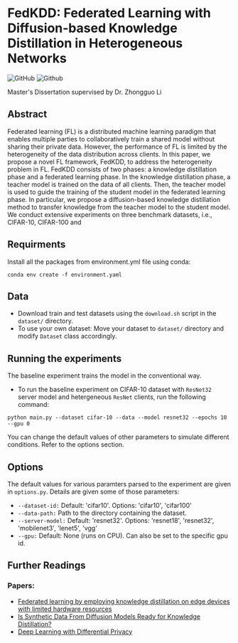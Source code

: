 # FedKDD: Federated Learning with Diffusion-based Knowledge Distillation in Heterogeneous Networks

![GitHub](https://img.shields.io/github/license/colinlaganier/FedKDD)
![Github](https://img.shields.io/badge/status-under_development-yellow)

Master's Dissertation supervised by Dr. Zhongguo Li

## Abstract

Federated learning (FL) is a distributed machine learning paradigm that enables multiple parties to collaboratively train a shared model without sharing their private data. However, the performance of FL is limited by the heterogeneity of the data distribution across clients. In this paper, we propose a novel FL framework, FedKDD, to address the heterogeneity problem in FL. FedKDD consists of two phases: a knowledge distillation phase and a federated learning phase. In the knowledge distillation phase, a teacher model is trained on the data of all clients. Then, the teacher model is used to guide the training of the student model in the federated learning phase. In particular, we propose a diffusion-based knowledge distillation method to transfer knowledge from the teacher model to the student model. We conduct extensive experiments on three benchmark datasets, i.e., CIFAR-10, CIFAR-100 and 

## Requirments
Install all the packages from environment.yml file using conda:

```
conda env create -f environment.yaml
```


## Data
* Download train and test datasets using the ```download.sh``` script in the ```dataset/``` directory.
* To use your own dataset: Move your dataset to ```dataset/``` directory and modify ```Dataset``` class accordingly.

## Running the experiments
The baseline experiment trains the model in the conventional way.

* To run the baseline experiment on CIFAR-10 dataset with ```ResNet32``` server model and hetergeneous ```ResNet``` clients, run the following command:

```
python main.py --dataset cifar-10 --data --model resnet32 --epochs 10 --gpu 0
```

You can change the default values of other parameters to simulate different conditions. Refer to the options section.

## Options
The default values for various paramters parsed to the experiment are given in ```options.py```. Details are given some of those parameters:

* ```--dataset-id:```  Default: 'cifar10'. Options: 'cifar10', 'cifar100'
* ```--data-path:```    Path to the directory containing the dataset.
* ```--server-model:```    Default: 'resnet32'. Options: 'resnet18', 'resnet32', 'mobilenet3', 'lenet5', 'vgg'
* ```--gpu:```      Default: None (runs on CPU). Can also be set to the specific gpu id.
<!-- * ```--epochs:```   Number of rounds of training.
* ```--lr:```       Learning rate set to 0.01 by default.
* ```--verbose:```  Detailed log outputs. Activated by default, set to 0 to deactivate.
* ```--seed:```     Random Seed. Default set to 1. 
parser.add_argument("--dataset-id", type=str, choices=["cifar10", "cifar100"], default="cifar10")
    # parser.add_argument("--data-path", type=str, required=True)
    parser.add_argument("--server-model", type=str, choices=list(Models.available.keys()), default="resnet32")
    parser.add_argument("--client-model", type=str, choices=list(Models.available.keys()) + list(ClientModelStrategy.available.keys()), default="strategy_1")
    parser.add_argument("--image-size", type=int, choices=[256, 512], default=256)
    parser.add_argument("--epochs", type=int, default=10)
    parser.add_argument("--batch-size", type=int, default=32)
    parser.add_argument("--num-clients", type=int, default=2)
    parser.add_argument("--load-diffusion", type=bool, default=False)
    print(list(Models.available.keys())) -->

<!-- #### Federated Parameters
* ```--iid:```      Distribution of data amongst users. Default set to IID. Set to 0 for non-IID.
* ```--num_users:```Number of users. Default is 100.
* ```--frac:```     Fraction of users to be used for federated updates. Default is 0.1.
* ```--local_ep:``` Number of local training epochs in each user. Default is 10.
* ```--local_bs:``` Batch size of local updates in each user. Default is 10.
* ```--unequal:```  Used in non-iid setting. Option to split the data amongst users equally or unequally. Default set to 0 for equal splits. Set to 1 for unequal splits. -->



## Further Readings
### Papers:
* [Federated learning by employing knowledge distillation on edge devices with limited hardware resources](https://doi.org/10.1016/j.neucom.2023.02.011)
* [Is Synthetic Data From Diffusion Models Ready for Knowledge Distillation?](https://arxiv.org/abs/2305.12954)
* [Deep Learning with Differential Privacy](https://arxiv.org/abs/1607.00133)

<!-- The proposed implementation is a data-free method building upon: Tanghatari, Ehsan & Kamal, Mehdi & Afzali-Kusha, Ali & Pedram, Massoud. (2023). Federated Learning by Employing Knowledge Distillation on Edge Devices with Limited Hardware Resources. Neurocomputing. 531. 10.1016/j.neucom.2023.02.011. -->